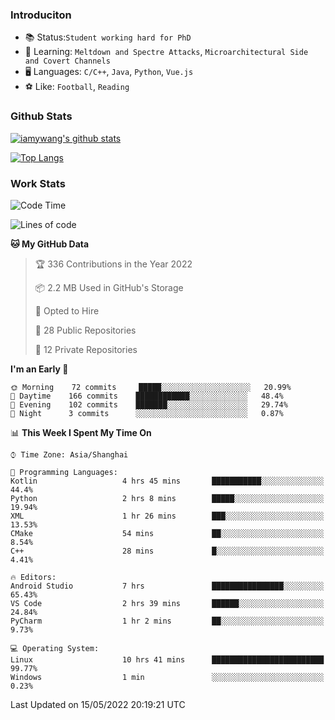 ### Introduciton

- 📚 Status:`Student working hard for PhD`
- 🔎 Learning: `Meltdown and Spectre Attacks`, `Microarchitectural Side and Covert Channels`
- 🖥️ Languages: `C/C++`, `Java`, `Python`, `Vue.js`
- ⚽ Like: `Football`, `Reading`

### Github Stats

[![iamywang's github stats](https://github-readme-stats.vercel.app/api?username=iamywang&count_private=true&show_icons=true)]()

[![Top Langs](https://github-readme-stats.vercel.app/api/top-langs/?username=iamywang&layout=compact)]()

### Work Stats

<!--START_SECTION:waka-->
![Code Time](http://img.shields.io/badge/Code%20Time-312%20hrs%2048%20mins-blue)

![Lines of code](https://img.shields.io/badge/From%20Hello%20World%20I%27ve%20Written--40%20Thousand%20lines%20of%20code-blue)

**🐱 My GitHub Data** 

> 🏆 336 Contributions in the Year 2022
 > 
> 📦 2.2 MB Used in GitHub's Storage 
 > 
> 💼 Opted to Hire
 > 
> 📜 28 Public Repositories 
 > 
> 🔑 12 Private Repositories  
 > 
**I'm an Early 🐤** 

```text
🌞 Morning    72 commits     █████░░░░░░░░░░░░░░░░░░░░   20.99% 
🌆 Daytime    166 commits    ████████████░░░░░░░░░░░░░   48.4% 
🌃 Evening    102 commits    ███████░░░░░░░░░░░░░░░░░░   29.74% 
🌙 Night      3 commits      ░░░░░░░░░░░░░░░░░░░░░░░░░   0.87%

```


📊 **This Week I Spent My Time On** 

```text
⌚︎ Time Zone: Asia/Shanghai

💬 Programming Languages: 
Kotlin                   4 hrs 45 mins       ███████████░░░░░░░░░░░░░░   44.4% 
Python                   2 hrs 8 mins        █████░░░░░░░░░░░░░░░░░░░░   19.94% 
XML                      1 hr 26 mins        ███░░░░░░░░░░░░░░░░░░░░░░   13.53% 
CMake                    54 mins             ██░░░░░░░░░░░░░░░░░░░░░░░   8.54% 
C++                      28 mins             █░░░░░░░░░░░░░░░░░░░░░░░░   4.41%

🔥 Editors: 
Android Studio           7 hrs               ████████████████░░░░░░░░░   65.43% 
VS Code                  2 hrs 39 mins       ██████░░░░░░░░░░░░░░░░░░░   24.84% 
PyCharm                  1 hr 2 mins         ██░░░░░░░░░░░░░░░░░░░░░░░   9.73%

💻 Operating System: 
Linux                    10 hrs 41 mins      █████████████████████████   99.77% 
Windows                  1 min               ░░░░░░░░░░░░░░░░░░░░░░░░░   0.23%

```


 Last Updated on 15/05/2022 20:19:21 UTC
<!--END_SECTION:waka-->
